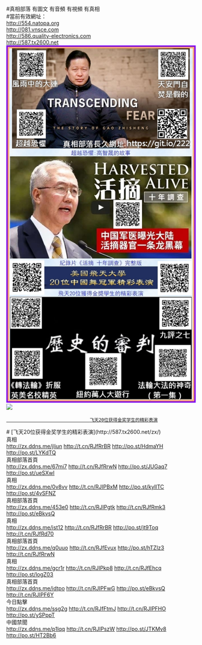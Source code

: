 

#真相部落 有圖文 有音頻 有視頻 有真相<br>
#當前有效網址：<br>
http://554.natopa.org<br>
http://081.vnsce.com<br>
http://586.quality-electronics.com<br>
http://587.tx2600.net<br>
<a href="https://git.io/222"><img src="kcsOH10artJudge.jpg"></a>
<a href="http://587.tx2600.net/zx/" target="_blank"><img src="http://587.tx2600.net/pic/2016/11/p7829911a215010452.jpg">

                                   飞天20位获得金奖学生的精彩表演
</a>
# [飞天20位获得金奖学生的精彩表演](http://587.tx2600.net/zx/)

<div class="linkbox"><div class="title">真相<div id="url"><a href="http://zx.ddns.me/jliun" target=_blank>http://zx.ddns.me/jliun</a>     <a href="http://t.cn/RJfRrBR" target=_blank>http://t.cn/RJfRrBR</a>     <a href="http://po.st/HdmaYH" target=_blank>http://po.st/HdmaYH</a>     <a href="http://po.st/LYKdTQ" target=_blank>http://po.st/LYKdTQ</a></div></div><div class="title">真相部落首頁<div id="url"><a href="http://zx.ddns.me/67mi7" target=_blank>http://zx.ddns.me/67mi7</a>     <a href="http://t.cn/RJfRrwN" target=_blank>http://t.cn/RJfRrwN</a>     <a href="http://po.st/JUGaq7" target=_blank>http://po.st/JUGaq7</a>     <a href="http://po.st/ueSXwI" target=_blank>http://po.st/ueSXwI</a></div></div><div class="title">真相<div id="url"><a href="http://zx.ddns.me/0v8vv" target=_blank>http://zx.ddns.me/0v8vv</a>     <a href="http://t.cn/RJIPBxM" target=_blank>http://t.cn/RJIPBxM</a>     <a href="http://po.st/kyIlTC" target=_blank>http://po.st/kyIlTC</a>     <a href="http://po.st/4vSFNZ" target=_blank>http://po.st/4vSFNZ</a></div></div><div class="title">真相部落首頁<div id="url"><a href="http://zx.ddns.me/453e0" target=_blank>http://zx.ddns.me/453e0</a>     <a href="http://t.cn/RJIPgtk" target=_blank>http://t.cn/RJIPgtk</a>     <a href="http://t.cn/RJfRmk3" target=_blank>http://t.cn/RJfRmk3</a>     <a href="http://po.st/eBkvsQ" target=_blank>http://po.st/eBkvsQ</a></div></div><div class="title">真相<div id="url"><a href="http://zx.ddns.me/ist12" target=_blank>http://zx.ddns.me/ist12</a>     <a href="http://t.cn/RJfRrBR" target=_blank>http://t.cn/RJfRrBR</a>     <a href="http://po.st/jt9Toq" target=_blank>http://po.st/jt9Toq</a>     <a href="http://t.cn/RJfRd70" target=_blank>http://t.cn/RJfRd70</a></div></div><div class="title">真相部落首頁<div id="url"><a href="http://zx.ddns.me/q0uuo" target=_blank>http://zx.ddns.me/q0uuo</a>     <a href="http://t.cn/RJfEvux" target=_blank>http://t.cn/RJfEvux</a>     <a href="http://po.st/hTZIz3" target=_blank>http://po.st/hTZIz3</a>     <a href="http://t.cn/RJfRrwN" target=_blank>http://t.cn/RJfRrwN</a></div></div><div class="title">真相<div id="url"><a href="http://zx.ddns.me/gcr1r" target=_blank>http://zx.ddns.me/gcr1r</a>     <a href="http://t.cn/RJIPkp8" target=_blank>http://t.cn/RJIPkp8</a>     <a href="http://t.cn/RJfEhcq" target=_blank>http://t.cn/RJfEhcq</a>     <a href="http://po.st/logZ03" target=_blank>http://po.st/logZ03</a></div></div><div class="title">真相部落首頁<div id="url"><a href="http://zx.ddns.me/idtpo" target=_blank>http://zx.ddns.me/idtpo</a>     <a href="http://t.cn/RJIPFwG" target=_blank>http://t.cn/RJIPFwG</a>     <a href="http://po.st/eBkvsQ" target=_blank>http://po.st/eBkvsQ</a>     <a href="http://t.cn/RJIPF6Y" target=_blank>http://t.cn/RJIPF6Y</a></div></div><div class="title">今日點擊<div id="url"><a href="http://zx.ddns.me/ssg2g" target=_blank>http://zx.ddns.me/ssg2g</a>     <a href="http://t.cn/RJfFtmJ" target=_blank>http://t.cn/RJfFtmJ</a>     <a href="http://t.cn/RJIPFHO" target=_blank>http://t.cn/RJIPFHO</a>     <a href="http://po.st/ySPppT" target=_blank>http://po.st/ySPppT</a></div></div><div class="title">中國禁聞<div id="url"><a href="http://zx.ddns.me/p1lqq" target=_blank>http://zx.ddns.me/p1lqq</a>     <a href="http://t.cn/RJIPszW" target=_blank>http://t.cn/RJIPszW</a>     <a href="http://po.st/JTKMv8" target=_blank>http://po.st/JTKMv8</a>     <a href="http://po.st/HT2Bb6" target=_blank>http://po.st/HT2Bb6</a></div></div></div>
